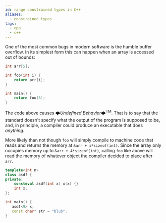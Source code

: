```yaml
---
id: range constrained types in C++
aliases:
  - constrained types
tags:
  - cpp
  - c++
---
```



One of the most common bugs in modern software is the humble buffer overflow.
In its simplest form this can happen when an array is accessed out of bounds:

```cpp
int arr[5];

int foo(int i) {
    return arr[i];
}

int main() {
    return foo(5);
}
```
The code above causes [🌩*Undefined Behavior*🌩](https://blog.regehr.org/archives/213)<sup>TM</sup>.
That is to say that the standard doesn't specify what the output of the program is supposed to be, and, in principle, a compiler could produce an executable that does *anything*.

More likely than not though `foo` will simply compile to machine code that reads and returns the memory at `&arr + i*sizeof(int)`.
Since the array only occupies memory up to `&arr + 4*sizeof(int)`, calling `foo` like above will read the memory of whatever object the compiler decided to place after `arr`.
```cpp
template<int n>
class asdf {
private:
    consteval asdf(int x) x(x) {} 
    int x;
};

int main() {
   asdf<9> x; 
   const char* str = "blub";
}
```

